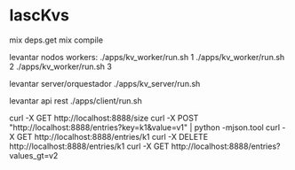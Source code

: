 # IascKvs

mix deps.get
mix compile


levantar nodos workers:
./apps/kv_worker/run.sh 1
./apps/kv_worker/run.sh 2
./apps/kv_worker/run.sh 3

levantar server/orquestador
./apps/kv_server/run.sh

levantar api rest
./apps/client/run.sh


curl -X GET http://localhost:8888/size
curl -X POST "http://localhost:8888/entries?key=k1&value=v1" | python -mjson.tool
curl -X GET http://localhost:8888/entries/k1
curl -X DELETE http://localhost:8888/entries/k1
curl -X GET http://localhost:8888/entries?values_gt=v2

